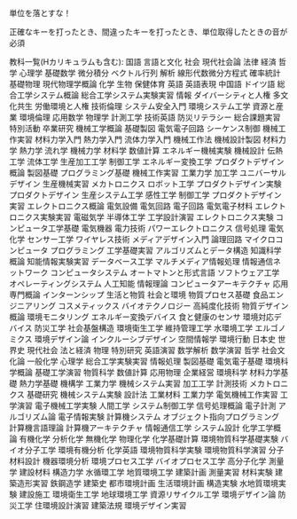 単位を落とすな！

正確なキーを打ったとき、間違ったキーを打ったとき、単位取得したときの音が必須

教科一覧(Hカリキュラムも含む):
国語
言語と文化
社会
現代社会論
法律
経済
哲学
心理学
基礎数学
微分積分
ベクトル行列
解析
線形代数微分方程式
確率統計
基礎物理
現代物理学概論
化学
生物
保健体育
英語
英語表現
中国語
ドイツ語
総合工学システム概論
総合工学システム実験実習
情報
ダイバーシティと人権
多文化共生
労働環境と人権
技術倫理
システム安全入門
環境システム工学
資源と産業
環境倫理
応用数学
物理学
計測工学
技術英語
防災リテラシー
総合課題実習
特別活動
卒業研究
機械工学概論
基礎製図
電気電子回路
シーケンス制御
機械工作実習
材料力学入門
熱力学入門
流体力学入門
機械工作法
機械設計製図
材料力学
熱力学
流れ学
機械力学
材料学
数値計算
エネルギー機械実験
機械設計
伝熱工学
流体工学
生産加工工学
制御工学
エネルギー変換工学
プロダクトデザイン概論
製図基礎
プログラミング基礎
機械工作実習
工業力学
加工学
ユニバーサルデザイン
生産機械実習
メカトロニクス
ロボット工学
プロダクトデザイン実験
プロダクトデザイン
生産システム工学
感性工学
制御工学
プロダクトデザイン実習
エレクトロニクス概論
電気設備
電気回路
電子回路
電気電子材料
エレクトロニクス実験実習
電磁気学
半導体工学
工学設計演習
エレクトロニクス実験
コンピュータ工学基礎
電気機器
電力技術
パワーエレクトロニクス
信号処理
電気化学
センサー工学
ワイヤレス技術
メディアデザイン入門
論理回路
マイクロコンピュータ
プログラミング
工学基礎実習
アルゴリズムとデータ構造
知識科学概論
知能情報実験実習
データベース工学
マルチメディア情報処理
情報通信ネットワーク
コンピュータシステム
オートマトンと形式言語
ソフトウェア工学
オペレーティングシステム
人工知能
情報理論
コンピュータアーキテクチャ
応用専門概論
インターンシップ
生活と物質
社会と環境
物質プロセス基礎
食品エンジニアリング
コスメティックス
バイオテクノロジー
高純度化技術
物質デザイン概論
環境モニタリング
エネルギー変換デバイス
食と健康のセンサ
環境対応デバイス
防災工学
社会基盤構造
環境衛生工学
維持管理工学
水環境工学
エルゴノミクス
環境デザイン論
インクルーシブデザイン
空間情報学
環境行動
日本史
世界史
現代社会
法と経済
物理
特別研究
英語演習
数学解析
数学演習
哲学
社会文化論
一般化学
心理学
総合工学実験実習
情報処理
製図基礎
電気電子基礎
環境科学概論
基礎工学演習
物質科学
数値計算
応用物理
企業経営
環境科学
材料力学基礎
熱力学基礎
機構学
工業力学
機械システム実習
加工工学
計測技術
メカトロニクス
基礎研究
機械システム実験
設計法
工業材料
工業力学
電気機械工作実習
工学演習
電子機械工学実験
人間工学
システム制御工学
信号処理概論
電子計測
アルゴリズム論
電子情報実験
計算機システム
オブジェクト指向プログラミング
計算機言語理論
計算機アーキテクチャ
情報通信工学
システム設計
化学工学概論
有機化学
分析化学
無機化学
物理化学
化学基礎計算
環境物質科学基礎実験
バイオ分子工学
環境有機分析
化学英語
環境物質科学実験
環境物質科学演習
分子材料設計
機器環境分析
環境プロセス工学
バイオプロセス工学
高分子化学
測量学
建設材料
構造力学
水循環工学
地質環境工学
建築計画
測量実習
材料実験
建築造形実習
鉄鋼造学
建築史
都市環境計画
生活環境計画
構造実験
水地質環境実験
建設施工
環境衛生工学
地球環境工学
資源リサイクル工学
環境デザイン論
防災工学
住環境設計演習
建築法規
環境デザイン実習